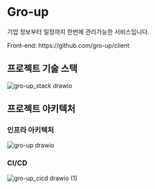 # Gro-up
<p>기업 정보부터 일정까지 한번에 관리가능한 서비스입니다.</p>
Front-end: https://github.com/gro-up/client

## 프로젝트 기술 스택
![gro-up_stack drawio](https://github.com/user-attachments/assets/1b63e9fe-0755-4dd2-871c-4b2fcb294309)

## 프로젝트 아키텍처
### 인프라 아키텍처
![gro-up drawio](https://github.com/user-attachments/assets/3b775d74-e69a-41cb-983c-73cc2ed35b90)

### CI/CD
![gro-up_cicd drawio (1)](https://github.com/user-attachments/assets/263208e7-3805-4240-a019-da12636a5e24)